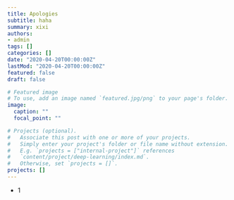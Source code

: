```yaml
---
title: Apologies
subtitle: haha
summary: xixi
authors:
- admin
tags: []
categories: []
date: "2020-04-20T00:00:00Z"
lastMod: "2020-04-20T00:00:00Z"
featured: false
draft: false

# Featured image
# To use, add an image named `featured.jpg/png` to your page's folder. 
image:
  caption: ""
  focal_point: ""

# Projects (optional).
#   Associate this post with one or more of your projects.
#   Simply enter your project's folder or file name without extension.
#   E.g. `projects = ["internal-project"]` references 
#   `content/project/deep-learning/index.md`.
#   Otherwise, set `projects = []`.
projects: []
---
```


- 1


